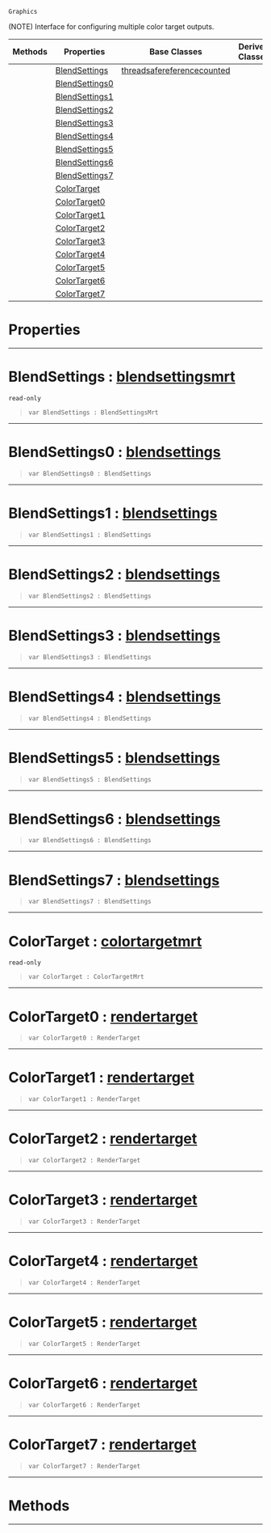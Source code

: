  `Graphics`

(NOTE) Interface for configuring multiple color target outputs.

|Methods|Properties|Base Classes|Derived Classes|
|---|---|---|---|
| |[ BlendSettings](https://github.com/zeroengineteam/ZeroDocs/code_reference/class_reference/multirendertarget.markdown#blendsettings-zero-engin)|[threadsafereferencecounted](https://github.com/zeroengineteam/ZeroDocs/code_reference/class_reference/threadsafereferencecounted.markdown)| |
| |[ BlendSettings0](https://github.com/zeroengineteam/ZeroDocs/code_reference/class_reference/multirendertarget.markdown#blendsettings0-zero-engi)| | |
| |[ BlendSettings1](https://github.com/zeroengineteam/ZeroDocs/code_reference/class_reference/multirendertarget.markdown#blendsettings1-zero-engi)| | |
| |[ BlendSettings2](https://github.com/zeroengineteam/ZeroDocs/code_reference/class_reference/multirendertarget.markdown#blendsettings2-zero-engi)| | |
| |[ BlendSettings3](https://github.com/zeroengineteam/ZeroDocs/code_reference/class_reference/multirendertarget.markdown#blendsettings3-zero-engi)| | |
| |[ BlendSettings4](https://github.com/zeroengineteam/ZeroDocs/code_reference/class_reference/multirendertarget.markdown#blendsettings4-zero-engi)| | |
| |[ BlendSettings5](https://github.com/zeroengineteam/ZeroDocs/code_reference/class_reference/multirendertarget.markdown#blendsettings5-zero-engi)| | |
| |[ BlendSettings6](https://github.com/zeroengineteam/ZeroDocs/code_reference/class_reference/multirendertarget.markdown#blendsettings6-zero-engi)| | |
| |[ BlendSettings7](https://github.com/zeroengineteam/ZeroDocs/code_reference/class_reference/multirendertarget.markdown#blendsettings7-zero-engi)| | |
| |[ ColorTarget](https://github.com/zeroengineteam/ZeroDocs/code_reference/class_reference/multirendertarget.markdown#colortarget-zero-engine)| | |
| |[ ColorTarget0](https://github.com/zeroengineteam/ZeroDocs/code_reference/class_reference/multirendertarget.markdown#colortarget0-zero-engine)| | |
| |[ ColorTarget1](https://github.com/zeroengineteam/ZeroDocs/code_reference/class_reference/multirendertarget.markdown#colortarget1-zero-engine)| | |
| |[ ColorTarget2](https://github.com/zeroengineteam/ZeroDocs/code_reference/class_reference/multirendertarget.markdown#colortarget2-zero-engine)| | |
| |[ ColorTarget3](https://github.com/zeroengineteam/ZeroDocs/code_reference/class_reference/multirendertarget.markdown#colortarget3-zero-engine)| | |
| |[ ColorTarget4](https://github.com/zeroengineteam/ZeroDocs/code_reference/class_reference/multirendertarget.markdown#colortarget4-zero-engine)| | |
| |[ ColorTarget5](https://github.com/zeroengineteam/ZeroDocs/code_reference/class_reference/multirendertarget.markdown#colortarget5-zero-engine)| | |
| |[ ColorTarget6](https://github.com/zeroengineteam/ZeroDocs/code_reference/class_reference/multirendertarget.markdown#colortarget6-zero-engine)| | |
| |[ ColorTarget7](https://github.com/zeroengineteam/ZeroDocs/code_reference/class_reference/multirendertarget.markdown#colortarget7-zero-engine)| | |


 #  Properties


---  
 #  BlendSettings : [blendsettingsmrt](https://github.com/zeroengineteam/ZeroDocs/code_reference/class_reference/blendsettingsmrt.markdown)

 `read-only`

> 
> ``` lang=cpp, name=Zilch
> var BlendSettings : BlendSettingsMrt


---  
 #  BlendSettings0 : [blendsettings](https://github.com/zeroengineteam/ZeroDocs/code_reference/class_reference/blendsettings.markdown)

> 
> ``` lang=cpp, name=Zilch
> var BlendSettings0 : BlendSettings


---  
 #  BlendSettings1 : [blendsettings](https://github.com/zeroengineteam/ZeroDocs/code_reference/class_reference/blendsettings.markdown)

> 
> ``` lang=cpp, name=Zilch
> var BlendSettings1 : BlendSettings


---  
 #  BlendSettings2 : [blendsettings](https://github.com/zeroengineteam/ZeroDocs/code_reference/class_reference/blendsettings.markdown)

> 
> ``` lang=cpp, name=Zilch
> var BlendSettings2 : BlendSettings


---  
 #  BlendSettings3 : [blendsettings](https://github.com/zeroengineteam/ZeroDocs/code_reference/class_reference/blendsettings.markdown)

> 
> ``` lang=cpp, name=Zilch
> var BlendSettings3 : BlendSettings


---  
 #  BlendSettings4 : [blendsettings](https://github.com/zeroengineteam/ZeroDocs/code_reference/class_reference/blendsettings.markdown)

> 
> ``` lang=cpp, name=Zilch
> var BlendSettings4 : BlendSettings


---  
 #  BlendSettings5 : [blendsettings](https://github.com/zeroengineteam/ZeroDocs/code_reference/class_reference/blendsettings.markdown)

> 
> ``` lang=cpp, name=Zilch
> var BlendSettings5 : BlendSettings


---  
 #  BlendSettings6 : [blendsettings](https://github.com/zeroengineteam/ZeroDocs/code_reference/class_reference/blendsettings.markdown)

> 
> ``` lang=cpp, name=Zilch
> var BlendSettings6 : BlendSettings


---  
 #  BlendSettings7 : [blendsettings](https://github.com/zeroengineteam/ZeroDocs/code_reference/class_reference/blendsettings.markdown)

> 
> ``` lang=cpp, name=Zilch
> var BlendSettings7 : BlendSettings


---  
 #  ColorTarget : [colortargetmrt](https://github.com/zeroengineteam/ZeroDocs/code_reference/class_reference/colortargetmrt.markdown)

 `read-only`

> 
> ``` lang=cpp, name=Zilch
> var ColorTarget : ColorTargetMrt


---  
 #  ColorTarget0 : [rendertarget](https://github.com/zeroengineteam/ZeroDocs/code_reference/class_reference/rendertarget.markdown)

> 
> ``` lang=cpp, name=Zilch
> var ColorTarget0 : RenderTarget


---  
 #  ColorTarget1 : [rendertarget](https://github.com/zeroengineteam/ZeroDocs/code_reference/class_reference/rendertarget.markdown)

> 
> ``` lang=cpp, name=Zilch
> var ColorTarget1 : RenderTarget


---  
 #  ColorTarget2 : [rendertarget](https://github.com/zeroengineteam/ZeroDocs/code_reference/class_reference/rendertarget.markdown)

> 
> ``` lang=cpp, name=Zilch
> var ColorTarget2 : RenderTarget


---  
 #  ColorTarget3 : [rendertarget](https://github.com/zeroengineteam/ZeroDocs/code_reference/class_reference/rendertarget.markdown)

> 
> ``` lang=cpp, name=Zilch
> var ColorTarget3 : RenderTarget


---  
 #  ColorTarget4 : [rendertarget](https://github.com/zeroengineteam/ZeroDocs/code_reference/class_reference/rendertarget.markdown)

> 
> ``` lang=cpp, name=Zilch
> var ColorTarget4 : RenderTarget


---  
 #  ColorTarget5 : [rendertarget](https://github.com/zeroengineteam/ZeroDocs/code_reference/class_reference/rendertarget.markdown)

> 
> ``` lang=cpp, name=Zilch
> var ColorTarget5 : RenderTarget


---  
 #  ColorTarget6 : [rendertarget](https://github.com/zeroengineteam/ZeroDocs/code_reference/class_reference/rendertarget.markdown)

> 
> ``` lang=cpp, name=Zilch
> var ColorTarget6 : RenderTarget


---  
 #  ColorTarget7 : [rendertarget](https://github.com/zeroengineteam/ZeroDocs/code_reference/class_reference/rendertarget.markdown)

> 
> ``` lang=cpp, name=Zilch
> var ColorTarget7 : RenderTarget


---  
 #  Methods


---  
 

 